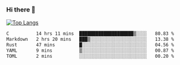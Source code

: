 ### Hi there 👋

<!--
**3Xpl0it3r/3Xpl0it3r** is a ✨ _special_ ✨ repository because its `README.md` (this file) appears on your GitHub profile.

Here are some ideas to get you started:

- 🔭 I’m currently working on ...
- 🌱 I’m currently learning ...
- 👯 I’m looking to collaborate on ...
- 🤔 I’m looking for help with ...
- 💬 Ask me about ...
- 📫 How to reach me: ...
- 😄 Pronouns: ...
- ⚡ Fun fact: ...
-->


[![Top Langs](https://github-readme-stats.vercel.app/api/top-langs/?username=3Xpl0it3r&layout=compact)](https://github.com/3Xpl0it3r/3Xpl0it3r)

<!--START_SECTION:waka-->

```txt
C          14 hrs 11 mins  ████████████████████▒░░░░   80.83 %
Markdown   2 hrs 20 mins   ███▒░░░░░░░░░░░░░░░░░░░░░   13.38 %
Rust       47 mins         █░░░░░░░░░░░░░░░░░░░░░░░░   04.56 %
YAML       9 mins          ▒░░░░░░░░░░░░░░░░░░░░░░░░   00.87 %
TOML       2 mins          ░░░░░░░░░░░░░░░░░░░░░░░░░   00.20 %
```

<!--END_SECTION:waka-->
